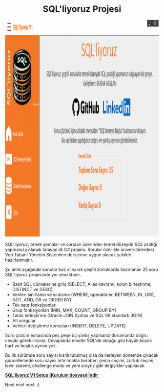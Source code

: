 <h1 style="text-align: center;">SQL'liyoruz Projesi</h1>
<p style="text-align: center;"><img src="https://github.com/burakarslan0110/SQL-liyoruz/blob/master/SQL'liyoruz_SS.gif?raw=true" alt="SQL'liyoruz Ekran G&ouml;r&uuml;nt&uuml;s&uuml;" width="1280" height="707" /></p>
<p>SQL'liyoruz, &ouml;rnek şemalar ve soruları &uuml;zerinden temel d&uuml;zeyde SQL pratiği yapmanıza olanak tanıyan ilk C# projem. Sorular &ouml;zellikle &uuml;niversitelerdeki Veri Tabanı Y&ouml;netim Sistemleri derslerine uygun olacak şekilde hazırlanmıştır.</p>
<p>Şu anlık aşağıdaki konular baz alınarak &ccedil;eşitli zorluklarda hazırlanan 25 soru SQL'liyoruz projesinde yer almaktadır.</p>
<ul>
<li>Basit SQL c&uuml;mlelerine giriş (SELECT, Alias kavramı, kolon birleştirme, DISTINCT ve DESC)</li>
<li>Verileri sınırlama ve sıralama (WHERE, operat&ouml;rler, BETWEEN, IN, LIKE, NOT, AND, OR ve ORDER BY)</li>
<li>Tek satır fonksiyonları</li>
<li>Grup fonksiyonları (MIN, MAX, COUNT, GROUP BY)</li>
<li>Tablo birleştirme (Oracle JOIN Syntax ve SQL 99 standartı JOIN)</li>
<li>Alt sorgular</li>
<li>Verileri değiştirme komutları (INSERT, DELETE, UPDATE)&nbsp;</li>
</ul>
<p>Soru &ccedil;&ouml;z&uuml;m esnasında peş peşe &uuml;&ccedil; yanlış yapmanız durumunda doğru cevabı g&ouml;rebilirsiniz. Cevaplarda elbette SQL'de olduğu gibi b&uuml;y&uuml;k k&uuml;&ccedil;&uuml;k harf ve boşluk ayrımı yok.&nbsp;</p>
<p>Bu ilk s&uuml;r&uuml;mde soru sayısı kısıtlı tutulmuş olsa da ilerleyen d&ouml;nemde &ccedil;ıkacak g&uuml;ncellemede soru sayısı artırılmakla beraber; şema se&ccedil;imi, zorluk se&ccedil;imi, level sistemi, challenge modu ve yeni aray&uuml;z gibi değişikler yapılacak.&nbsp;</p>
<p><a href="https://drive.google.com/file/d/1fegObhslORriH4bEhSSofRBCg-d23TEM/view?usp=sharing" target="_blank"><strong>SQL'liyoruz V1 Setup (Kurulum dosyası) İndir&nbsp;</strong></a></p>
<p>Next next next. :)&nbsp;</p>
<h2>&nbsp;</h2>
